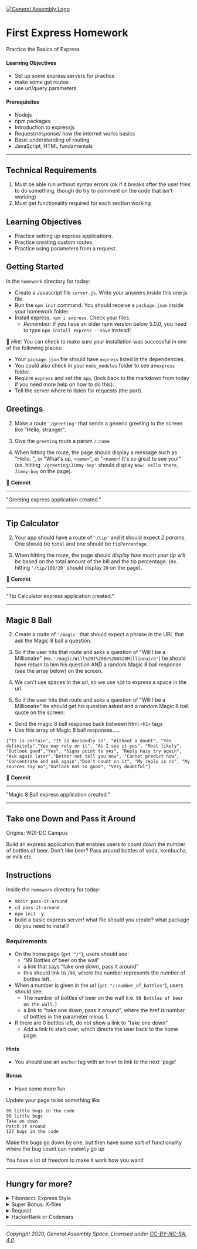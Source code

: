[![General Assembly Logo](/ga_cog.png)](https://generalassemb.ly)

# First Express Homework

Practice the Basics of Express

#### Learning Objectives

- Set up some express servers for practice
- make some get routes
- use url/query parameters

#### Prerequisites

- Nodejs
- npm packages
- Introduction to expressjs
- Request/response/ how the internet works basics
- Basic understanding of routing
- JavaScript, HTML fundamentals

---


## Technical Requirements
1. Must be able run without syntax errors (ok if it breaks after the user tries to do something, though do try to comment on the code that isn't working)
2. Must get functionality required for each section working


## Learning Objectives
* Practice setting up express applications.
* Practice creating custom routes.
* Practice using parameters from a request.


## Getting Started

In the `homework` directory for today: 

* Create a Javascript file `server.js`. Write your answers inside this one js file.
* Run the `npm init` command. You should receive a `package.json` inside your homework folder.
* Install express. `npm i express`. Check your files.
  - _Remember:_ If you have an older npm version below 5.0.0, you need to type `npm install express --save` instead! 

:elephant: _Hint_: You can check to make sure your installation was successful in one of the following places:

- Your `package.json` file should have `express` listed in the dependencies.
- You could also check in your `node_modules` folder to see an`express` folder.
- Require `express` and set the `app`. (look back to the markdown from today if you need more help on how to do this).
- Tell the server where to listen for requests (the port).

## Greetings

2. Make a route `'/greeting'` that sends a generic greeting to the screen like "Hello, stranger".

3. Give the `greeting` route a param `/:name`

4. When hitting the route, the page should display a message such as "Hello, <name>", or "What's up, `<name>`", or "`<name>`! It's so great to see you!" (ex. hitting `'/greeting/Jimmy-boy'` should display `Wow! Hello there, Jimmy-boy` on the page).

&#x1F534; **Commit** <br>
<hr>
"Greeting express application created."
<hr>

## Tip Calculator

2. Your app should have a route of `'/tip'` and it should expect *2 params*. One should be `total` and one should be `tipPercentage`.

3. When hitting the route, the page should *display how much your tip will be* based on the total amount of the bill and the tip percentage. (ex. hitting `'/tip/100/20'` should display `20` on the page).

&#x1F534; **Commit** <br>

<hr>
"Tip Calculator express application created."
<hr>


## Magic 8 Ball

2. Create a route of `'/magic'` that should expect a phrase in the URL that ask the Magic 8 ball a question.

3.  So if the user hits that route and asks a question of "Will I be a Millionaire" (ex. `'/magic/Will%20I%20Be%20A%20Millionaire'`) he should have return to him his question AND a random Magic 8 ball response (see the array below) on the  screen.

4. We can't use spaces in the url, so we use `%20` to express a space in the url.

5. So if the user hits that route and asks a question of "Will I be a Millionaire" he should get his question asked and a random Magic 8 ball quote on the  screen.
- Send the magic 8 ball response back between html `<h1>` tags
- Use this array of Magic 8 ball responses.....

```
["It is certain", "It is decidedly so", "Without a doubt", "Yes definitely","You may rely on it", "As I see it yes", "Most likely", "Outlook good","Yes", "Signs point to yes", "Reply hazy try again", "Ask again later","Better not tell you now", "Cannot predict now", "Concentrate and ask again","Don't count on it", "My reply is no", "My sources say no","Outlook not so good", "Very doubtful"]
```

&#x1F534; **Commit** <br>
<hr>
"Magic 8 Ball express application created."
<hr>

## Take one Down and Pass it Around

Origins: WDI-DC Campus<br>

Build an express application that enables users to count down the number
of bottles of beer. Don't like beer? Pass around bottles of soda, kombucha, or milk etc.

## Instructions

Inside the `homework` directory for today: 

- `mkdir pass-it-around`
- `cd pass-it-around`
- `npm init -y`
- build a basic express server! what file should you create? what package do you need to install? 

### Requirements

- On the home page (`get "/"`), users should see:
  - "99 Bottles of beer on the wall"
  - a link that says "take one down, pass it around"
  - this should link to `/98`, where the number represents the number of bottles left.
- When a number is given in the url (`get "/:number_of_bottles"`), users should see:
  - The number of bottles of beer on the wall (i.e. `98 Bottles of beer on the wall.`)
  - a link to "take one down, pass it around", where the href is number of bottles in the parameter minus 1.
- If there are 0 bottles left, do not show a link to "take one down"
  - Add a link to start over, which directs the user back to the home page.

#### Hints
 - You should use an `anchor` tag with an `href` to link to the next 'page'

#### Bonus
- Have some more fun

Update your page to be something like

```
99 little bugs in the code
99 little bugs
Take on down
Patch it around
127 bugs in the code
```

Make the bugs go down by one, but then have some sort of functionality where the bug count can `randomly` go up

You have a lot of freedom to make it work how you want!

---

## Hungry for more?

<details><summary>Fibonacci: Express Style</summary><p>

### Fibonacci

Back in your main app:

1.  Add `Fibonnaci` as a comment in your application.

2. Create a route 'fibonacci'

3. This route will take one param, the number we will operate on.

4. If the number param is not a [fibonacci number](https://en.wikipedia.org/wiki/Fibonacci_number), print out "I can tell this is not a fibonacci number."

5. If the number is a Fibonacci number print out "Very good. It is Fibonacci."

&#x1F534; **Commit** <br>
<hr>
"Fibonacci."
<hr>

</p></details>

<details><summary>Super Bonus: X-files</summary><p>

Continue / start working on [X-Files in the labs folder](../student_labs/SUPER_BONUS)

</p></details>

<details><summary>Request</summary><p>

Looking for something advanced that we haven't covered? How about getting your server to communicate with another server on the web. You will have to look through documentation to get this working.

There are more modules than just `express`. Let's look at one called `request` that can make http requests of its own.

#### request

Use a module called `request` to make an http request to a third-party API.

* Look on the [npmjs](https://www.npmjs.com/) website to find documentation for a module called `request`

* Go to the [jservice.io](http://jservice.io/) website to find documentation on the jservice api endpoints. This API will send JSON as a response. If you go to `http://jservice.io/api/random` in your browser, you'll see some JSON.

Something like this:

![](https://i.imgur.com/n82vCvO.png)

* Use `request` within node to make a request to `jservice.io` and get a random trivia question and log the JSON in terminal.

* Use `express` to make a route that will display a random trivia question and its answer (only the question and the answer) in the browser. _Hint_ is the JSON really a Javascript object? Or is it a string?

* Make a route that will deliver jservice results for one of either the clues, random, categories, category API endpoints, depending on user input.

&#x1F534; **Commit** <br>
<hr>
"Request"
<hr>

</p></details>

<details><summary>HackerRank or Codewars</summary><p>

Sign up for [HackerRank](https://www.hackerrank.com/) or [Codewars](https://www.codewars.com/dashboard). Solve a few of the problems (this will help get you prepared for interviews! A lot of companies use this site for pre-screening interviews.). Some companies use hackarrank as part of an interview process, so getting familiar with the interface can be a good move

</p></details>

---

*Copyright 2020, General Assembly Space. Licensed under [CC-BY-NC-SA, 4.0](https://creativecommons.org/licenses/by-nc-sa/4.0/)*
